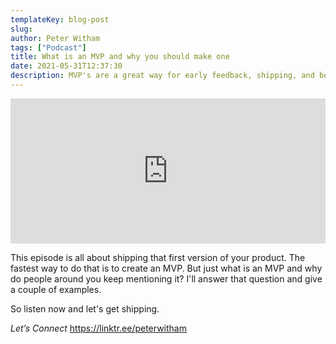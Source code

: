 ```yaml
---
templateKey: blog-post
slug: 
author: Peter Witham
tags: ["Podcast"]
title: What is an MVP and why you should make one
date: 2021-05-31T12:37:30
description: MVP's are a great way for early feedback, shipping, and boosting moral on a project. I'll tell you why.
---
```


<iframe src="https://open.spotify.com/embed/episode/5BOhH5EcZwvNR513UQE54A" width="100%" height="232" frameborder="0" allowtransparency="true" allow="encrypted-media"></iframe>

This episode is all about shipping that first version of your product. The fastest way to do that is to create an MVP. But just what is an MVP and why do people around you keep mentioning it? I'll answer that question and give a couple of examples.

So listen now and let's get shipping.

*Let’s Connect*
https://linktr.ee/peterwitham